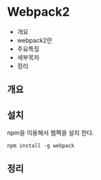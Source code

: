 # Webpack2

* 개요
* webpack2란
* 주요특징
* 세부목차
* 정리

## 개요

## 설치
npm을 이용해서 웹팩을 설치 한다.

    npm install -g webpack

## 정리    

